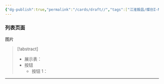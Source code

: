 ```yaml
---
{"dg-publish":true,"permalink":"/cards/draft//","tags":["江淮毅昌/蝶创I-MES/MES"]}
---
```



### 列表页面

图片

> [!abstract]
> - 展示表：
> - 按钮
> 	- 按钮 1：

---

